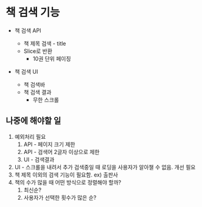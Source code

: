 # 책 검색 기능

- 책 검색 API
  - 책 제목 검색 - title
  - Slice로 반환
    - 10권 단위 페이징

- 책 검색 UI
  - 책 검색바
  - 책 검색 결과
    - 무한 스크롤

## 나중에 해야할 일
1. 예외처리 필요
   1. API - 페이지 크기 제한
   2. API - 검색어 2글자 이상으로 제한
   3. UI - 검색결과
2. UI - 스크롤을 내려서 추가 검색중일 때 로딩을 사용자가 알아챌 수 없음. 개선 필요
3. 책 제목 이외의 검색 기능이 필요함. ex) 출판사
4. 책의 수가 많을 때 어떤 방식으로 정렬해야 할까?
   1. 최신순?
   2. 사용자가 선택한 횟수가 많은 순?